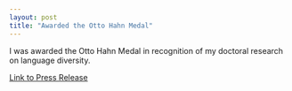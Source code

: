 ```yaml
---
layout: post
title: "Awarded the Otto Hahn Medal"
---
```


I was awarded the Otto Hahn Medal in recognition of my doctoral research on language diversity.

<a href="https://www.eva.mpg.de/press/news/article/annika-tjuka-receives-the-otto-hahn-medal" target="_blank">Link to Press Release</a>